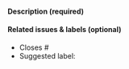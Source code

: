 <!-- Thank you for opening a PR -->

#### Description (required)

<!-- Please describe the change you are proposing, and why -->

#### Related issues & labels (optional)

- Closes #<!-- Add an issue number if this PR will close it. -->
- Suggested label: <!-- Help us triage by suggesting one of our labels that describes your PR -->
